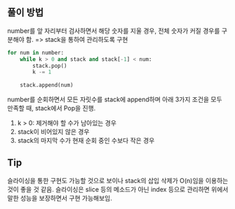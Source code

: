 ## 풀이 방법

number를 앞 자리부터 검사하면서 해당 숫자를 지울 경우, 전체 숫자가 커질 경우를 구분해야 함.
=> stack을 통하여 관리하도록 구현

```python
for num in number:
    while k > 0 and stack and stack[-1] < num:
        stack.pop()
        k -= 1
    
    stack.append(num)
```

number를 순회하면서 모든 자릿수를 stack에 append하며
아래 3가지 조건을 모두 만족할 때, stack에서 Pop을 진행.

1. k > 0: 제거해야 할 수가 남아있는 경우
2. stack이 비어있지 않은 경우
3. stack의 마지막 수가 현재 순회 중인 수보다 작은 경우

## Tip
슬라이싱을 통한 구현도 가능할 것으로 보이나 stack의 삽입 삭제가 O(n)임을 이용하는 것이 좋을 것 같음.
슬라이싱은 slice 등의 메소드가 아닌 index 등으로 관리하면 위에서 말한 성능을 보장하면서 구현 가능해보임.